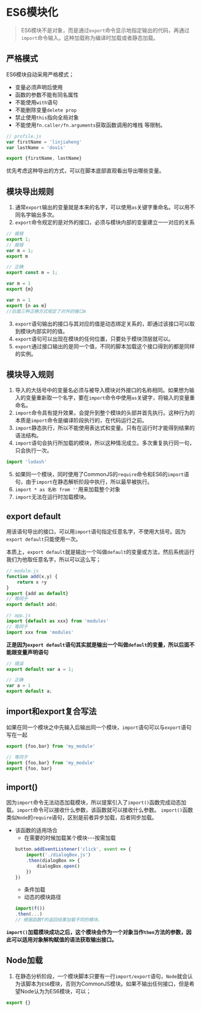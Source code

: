 # ES6模块化
> ES6模块不是对象，而是通过`export`命令显示地指定输出的代码，再通过`import`命令输入。这种加载称为编译时加载或者静态加载。

## 严格模式
ES6模块自动采用严格模式；
- 变量必须声明后使用
- 函数的参数不能有同名属性
- 不能使用`with`语句
- 不能删除变量`delete prop`
- 禁止使用`this`指向全局对象
- 不能使用`fn.caller/fn.arguments`获取函数调用的堆栈
等限制。

```js
// profile.js
var firstName = 'linjiaheng'
var lastName = 'dovis'

export {firstName, lastName}
```
优先考虑这种导出的方式，可以在脚本底部直观看出导出哪些变量。

## 模块导出规则
1. 通常`export`输出的变量就是本来的名字，可以使用`as`关键字重命名。可以用不同名字输出多次。
2. `export`命令规定的是对外的接口，必须与模块内部的变量建立一一对应的关系
```js
// 报错
export 1;
// 报错
var m = 1;
export m

// 正确
export const m = 1;

var m = 1
export {m}

var n = 1
export {n as m}
//后面三种正确方式规定了对外的接口m
```
3. `export`语句输出的接口与其对应的值是动态绑定关系的，即通过该接口可以取到模块内部实时的值。
4. `export`语句可以出现在模块的任何位置，只要处于模块顶层就可以。
5. `export`通过接口输出的是同一个值，不同的脚本加载这个接口得到的都是同样的实例。

## 模块导入规则
1. 导入的大括号中的变量名必须与被导入模块对外接口的名称相同。如果想为输入的变量重新取一个名字，要在`import`命令中使用`as`关键字，将输入的变量重命名。
2. `import`命令具有提升效果，会提升到整个模块的头部并首先执行。这种行为的本质是`import`命令是编译阶段执行的，在代码运行之前。
3. `import`静态执行，所以不能使用表达式和变量。只有在运行时才能得到结果的语法结构。
4. `import`语句会执行所加载的模块，所以这种情况成立。多次重复执行同一句，只会执行一次。
```js
import 'lodash'
```
5. 如果同一个模块，同时使用了CommonJS的`require`命令和ES6的`import`语句，由于`import`在静态解析阶段中执行，所以最早被执行。
6. `import * as 名称 from ''`用来加载整个对象
7. `import`无法在运行时加载模块。

## export default
用该语句导出的接口，可以用`import`语句指定任意名字，不使用大括号。因为`export default`只能使用一次。

本质上，`export default`就是输出一个叫做`default`的变量或方法，然后系统运行我们为他取任意名字，所以可以这么写；
```js
// module.js
function add(x,y) {
    return x +y
}
export {add as default}
// 等同于
export default add;

// app.js
import {default as xxx} from 'modules'
// 等同于
import xxx from 'modules'
```
**正是因为`export default`语句其实就是输出一个叫做`default`的变量，所以后面不能跟变量声明语句**
```js
// 错误
export default var a = 1;

// 正确
var a = 1
export default a;
```

## import和export复合写法
如果在同一个模块之中先输入后输出同一个模块，`import`语句可以与`export`语句写在一起
```js
export {foo,bar} from 'my_module'

// 等同于
import {foo,bar} from 'my_module'
export {foo, bar}
```

## import()
因为`import`命令无法动态加载模块，所以提案引入了`import()`函数完成动态加载。`import`命令可以接收什么参数，该函数就可以接收什么参数。
`import()`函数类似`Node`的`require`语句，区别是前者异步加载，后者同步加载。

+ 该函数的适用场合
    - 在需要的时候加载某个模块---按需加载
    ```js
    button.addEventListener('click', event => {
        import('./dialogBox.js')
        .then(dialogBox => {
            dialogBox.open()
        })
    })
    ```
    - 条件加载
    - 动态的模块路径
    ```js
    import(f())
    .then(...)
    // 根据函数f的返回结果加载不同的模块。
    ```

**`import()`加载模块成功之后，这个模块会作为一个对象当作`then`方法的参数，因此可以适用对象解构赋值的语法获取输出接口。**

## Node加载
1. 在静态分析阶段，一个模块脚本只要有一行`import/export`语句，`Node`就会认为该脚本为`ES6`模块，否则为CommonJS模块。如果不输出任何接口，但是希望Node认为为ES6模块，可以；
```js
export {}
```